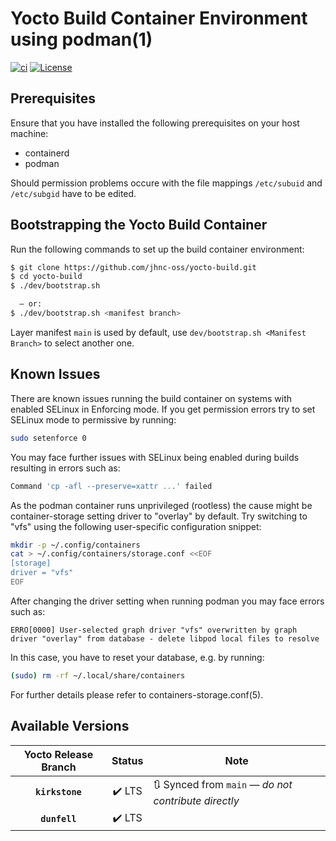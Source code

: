 # Yocto Build Container Environment using podman(1)

[![ci](https://github.com/jhnc-oss/yocto-build/actions/workflows/ci.yml/badge.svg)](https://github.com/jhnc-oss/yocto-build/actions/workflows/ci.yml)
[![License](https://img.shields.io/badge/license-MIT-yellow.svg)](LICENSE)

## Prerequisites

Ensure that you have installed the following prerequisites on your host machine:
* containerd
* podman

Should permission problems occure with the file mappings `/etc/subuid` and `/etc/subgid` have to be edited.


## Bootstrapping the Yocto Build Container
Run the following commands to set up the build container environment:
```sh
$ git clone https://github.com/jhnc-oss/yocto-build.git
$ cd yocto-build
$ ./dev/bootstrap.sh

  — or:
$ ./dev/bootstrap.sh <manifest branch>
```

Layer manifest `main` is used by default, use `dev/bootstrap.sh <Manifest Branch>` to select another one.

## Known Issues

There are known issues running the build container on systems with enabled SELinux in Enforcing mode. If you get permission errors try to set SELinux mode to permissive by running:
```sh
sudo setenforce 0
```

You may face further issues with SELinux being enabled during builds resulting in
errors such as:
```sh
Command 'cp -afl --preserve=xattr ...' failed
```

As the podman container runs unprivileged (rootless) the cause might be
container-storage setting driver to "overlay" by default.
Try  switching to "vfs" using the following user-specific configuration
snippet:
```sh
mkdir -p ~/.config/containers
cat > ~/.config/containers/storage.conf <<EOF
[storage]
driver = "vfs"
EOF
```

After changing the driver setting when running podman you may face errors such as:
```
ERRO[0000] User-selected graph driver "vfs" overwritten by graph driver "overlay" from database - delete libpod local files to resolve
```

In this case, you have to reset your database, e.g. by running:
```sh
(sudo) rm -rf ~/.local/share/containers
```

For further details please refer to containers-storage.conf(5).


## Available Versions

| Yocto Release Branch | Status | Note |
|:--------------------:|:------:|------|
| **`kirkstone`**      | :heavy_check_mark: LTS | :arrows_clockwise: Synced from `main` — *do not contribute directly* |
| **`dunfell`**        | :heavy_check_mark: LTS | |
